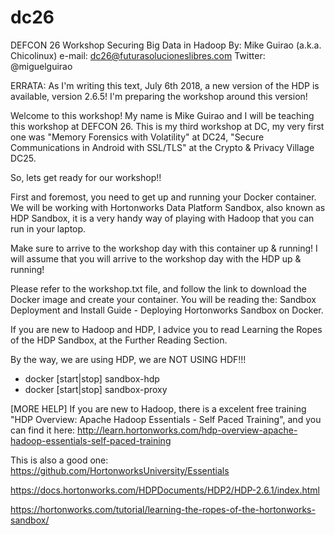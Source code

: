 # dc26
DEFCON 26 Workshop Securing Big Data in Hadoop
By: Mike Guirao (a.k.a. Chicolinux)
e-mail: dc26@futurasolucioneslibres.com
Twitter: @miguelguirao

ERRATA: As I'm writing this text, July 6th 2018, a new version of the HDP is available, version 2.6.5! I'm preparing the workshop around this version!

Welcome to this workshop! My name is Mike Guirao and I will be teaching this workshop at DEFCON 26. This is my third workshop at DC, my very first one was "Memory Forensics with Volatility" at DC24, "Secure Communications in Android with SSL/TLS" at the Crypto & Privacy Village DC25.

So, lets get ready for our workshop!!

First and foremost, you need to get up and running your Docker container. We will be working with Hortonworks Data Platform Sandbox, also known as HDP Sandbox, it is a very handy way of playing with Hadoop that you can run in your laptop.

Make sure to arrive to the workshop day with this container up & running! I will assume that you will arrive to the workshop day with the HDP up & running!

Please refer to the workshop.txt file, and follow the link to download the Docker image and create your container. You will be reading the: Sandbox Deployment and Install Guide - Deploying Hortonworks Sandbox on Docker.

If you are new to Hadoop and HDP, I advice you to read Learning the Ropes of the HDP Sandbox, at the Further Reading Section.

By the way, we are using HDP, we are NOT USING HDF!!!

* docker [start|stop] sandbox-hdp
* docker [start|stop] sandbox-proxy

[MORE HELP]
If you are new to Hadoop, there is a excelent free training "HDP Overview: Apache Hadoop Essentials - Self Paced Training", and you can find it here: http://learn.hortonworks.com/hdp-overview-apache-hadoop-essentials-self-paced-training

This is also a good one: https://github.com/HortonworksUniversity/Essentials

https://docs.hortonworks.com/HDPDocuments/HDP2/HDP-2.6.1/index.html

https://hortonworks.com/tutorial/learning-the-ropes-of-the-hortonworks-sandbox/